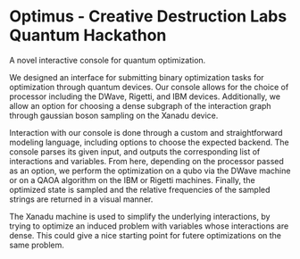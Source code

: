 # Optimus - Creative Destruction Labs Quantum Hackathon

A novel interactive console for quantum optimization.

We designed an interface for submitting binary optimization tasks for optimization through quantum devices.  Our console allows for the choice of processor including the DWave, Rigetti, and IBM devices.  Additionally, we allow an option for choosing a dense subgraph of the interaction graph through gaussian boson sampling on the Xanadu device.

Interaction with our console is done through a custom and straightforward modeling language, including options to choose the expected backend.  The console parses its given input, and outputs the corresponding list of interactions and variables.  From here, depending on the processor passed as an option, we perform the optimization on a qubo via the DWave machine or on a QAOA algorithm on the IBM or Rigetti machines.  Finally, the optimized state is sampled and the relative frequencies of the sampled strings are returned in a visual manner.

The Xanadu machine is used to simplify the underlying interactions, by trying to optimize an induced problem with variables whose interactions are dense.  This could give a nice starting point for futere optimizations on the same problem.
